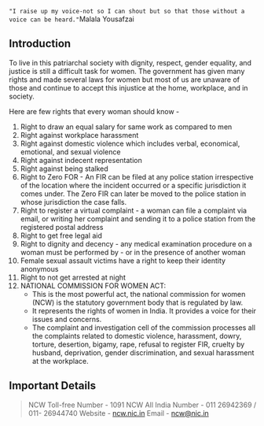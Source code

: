 `"I raise up my voice-not so I can shout but so that those without a voice can be heard."`Malala Yousafzai

## Introduction

To live in this patriarchal society with dignity, respect, gender equality, and justice is still a difficult task for women. The government has given many rights and made several laws for women but most of us are unaware of those and continue to accept this injustice at the home, workplace, and in society.

Here are few rights that every woman should know -

1. Right to draw an equal salary for same work as compared to men
2. Right against workplace harassment
3. Right against domestic violence which includes verbal, economical, emotional, and sexual violence
4. Right against indecent representation
5. Right against being stalked
6. Right to Zero FOR - An FIR can be filed at any police station irrespective of the location where the incident occurred or a specific jurisdiction it comes under. The Zero FIR can later be moved to the police station in whose jurisdiction the case falls.
7. Right to register a virtual complaint - a woman can file a complaint via email, or writing her complaint and sending it to a police station from the registered postal address
8. Right to get free legal aid
9. Right to dignity and decency - any medical examination procedure on a woman must be performed by - or in the presence of another woman
10. Female sexual assault victims have a right to keep their identity anonymous
11. Right to not get arrested at night
12. NATIONAL COMMISSION FOR WOMEN ACT:
    - This is the most powerful act, the national commission for women (NCW) is the statutory government body that is regulated by law.
    - It represents the rights of women in India. It provides a voice for their issues and concerns.
    - The complaint and investigation cell of the commission processes all the complaints related to domestic violence, harassment, dowry, torture, desertion, bigamy, rape, refusal to register FIR, cruelty by husband, deprivation, gender discrimination, and sexual harassment at the workplace.

## Important Details

>NCW Toll-free Number - 1091
>NCW All India Number - 011 26942369 / 011- 26944740
>Website - [ncw.nic.in](http://ncw.nic.in/)
>Email - ncw@nic.in
